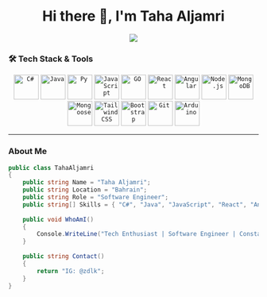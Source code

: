 <h1 align="center">
  <b> Hi there 👋, I'm Taha Aljamri</b>
</h1>

<p align="center">
  <a href="https://github.com/NOT-LT">
    <img src="https://readme-typing-svg.herokuapp.com?font=Roboto&color=%2336BCF7&center=true&vCenter=true&lines=Software+Engineer;Web+%26+Mobile+App+Developer;Tech+Enthusiast+%F0%9F%92%BB;Always+Learning+New+Things+%F0%9F%A7%AA">
  </a>
</p>

### 🛠️ Tech Stack & Tools

<p align="center">
  <code><img height="50" src="https://cdn.jsdelivr.net/gh/devicons/devicon/icons/csharp/csharp-original.svg" alt="C#" title="C#"></code>
  <code><img height="50" src="https://cdn.jsdelivr.net/gh/devicons/devicon/icons/java/java-original.svg" alt="Java" title="Java"></code>
  <code><img height="50" src="https://cdn.jsdelivr.net/gh/devicons/devicon@latest/icons/python/python-original.svg" alt="Py" title="Py"></code>
  <code><img height="50" src="https://cdn.jsdelivr.net/gh/devicons/devicon/icons/javascript/javascript-original.svg" alt="JavaScript" title="JavaScript"></code>
  <code><img height="50" src="https://cdn.jsdelivr.net/gh/devicons/devicon@latest/icons/go/go-original.svg" alt="GO" title="GO"></code>
  <code><img height="50" src="https://cdn.jsdelivr.net/gh/devicons/devicon/icons/react/react-original.svg" alt="React" title="React"></code>
  <code><img height="50" src="https://cdn.jsdelivr.net/gh/devicons/devicon/icons/angularjs/angularjs-original.svg" alt="Angular" title="Angular"></code>
  <code><img height="50" src="https://cdn.jsdelivr.net/gh/devicons/devicon/icons/nodejs/nodejs-original.svg" alt="Node.js" title="Node.js"></code>
  <code><img height="50" src="https://cdn.jsdelivr.net/gh/devicons/devicon@latest/icons/mongodb/mongodb-plain-wordmark.svg" alt="MongoDB" title="MongoDB"></code>
  <code><img height="50" src="https://cdn.jsdelivr.net/gh/devicons/devicon@latest/icons/mongoose/mongoose-original-wordmark.svg" alt="Mongoose" title="Mongoose"></code>
  <code><img height="50" src="https://cdn.jsdelivr.net/gh/devicons/devicon@latest/icons/tailwindcss/tailwindcss-original.svg" alt="TailwindCSS" title="TailwindCSS"></code>
  <code><img height="50" src="https://cdn.jsdelivr.net/gh/devicons/devicon/icons/bootstrap/bootstrap-original.svg" alt="Bootstrap" title="Bootstrap"></code>
  <code><img height="50" src="https://cdn.jsdelivr.net/gh/devicons/devicon/icons/git/git-original.svg" alt="Git" title="Git"></code>
  <code><img height="50" src="https://cdn.jsdelivr.net/gh/devicons/devicon/icons/arduino/arduino-original.svg" alt="Arduino" title="Arduino"></code>
</p>

---

### About Me

```C#
public class TahaAljamri
{
    public string Name = "Taha Aljamri";
    public string Location = "Bahrain";
    public string Role = "Software Engineer";
    public string[] Skills = { "C#", "Java", "JavaScript", "React", "Angular", "Node.js", "EJS", "TailwindCSS", "HTML", "CSS", "Bootstrap", "Xamarin", "Git", "Arduino" };
    
    public void WhoAmI()
    {
        Console.WriteLine("Tech Enthusiast | Software Engineer | Constant Learner");
    }
    
    public string Contact()
    {
        return "IG: @zdlk";
    }
}
